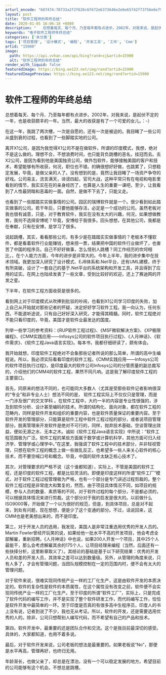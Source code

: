 ```yaml
---
arturl_encode: "687474:70733a2f2f626c6f672e6373646e2e6e65742f73756e6e795f:795f6d2f61727469636c652f64657461696c732f3135393030"
layout: post
title: "软件工程师的年终总结"
date: 2020-01-05 16:06:18 +0800
description: "   总想着每天、每个月、乃至每年都有点进步。2002年，对我来说，是起伏不定的一年，也是收获颇丰的"
keywords: "电子软件工程师年终总结"
categories: ['未分类']
tags: ['项目管理', '设计模式', '编程', '开发工具', '工作', 'Cmm']
artid: "15900"
image:
  path: https://api.vvhan.com/api/bing?rand=sj&artid=15900
  alt: "软件工程师的年终总结"
render_with_liquid: false
featuredImage: https://bing.ee123.net/img/rand?artid=15900
featuredImagePreview: https://bing.ee123.net/img/rand?artid=15900
---
```


# 软件工程师的年终总结

总想着每天、每个月、乃至每年都有点进步。2002年，对我来说，是起伏不定的一年，也是收获颇丰的一年。当然，最大的收获是有了一个可爱的女儿。：-）
  
在这一年，我跳了两次槽，一次是自愿的，还有一次是被迫的。我目睹了一些公司从盛到衰的过程，也看到了一些脚踏实地的公司。

离开X1公司，是因为我觉得X1公司不是在做软件，所谓的印度模式，我想，绝对不是这么做的。理想不合，不想浪费时间，也只能背负跳槽的恶名，挂冠而去。去X2公司，是因为看到他是美国独资公司，做外包软件，能够接触美国的客户和技术，希望能够有所收获，何况，职位也不错。的确很想好好做，也跳累了，只想稳定发展，毕竟，是做父亲的人了。没有想到的是，竟然让我目睹了一场资产争夺的好戏。公司易主，流言满天，诽谤四起，官司大战，这种平常只有在电视和电影里看到的情节，我实实在在的亲身经历了，也算是人生的重要一课吧，至少，让我看到了人性最阴暗和恶毒的一面。自然，是做不下去了，只能又走。

也看到了一些踏踏实实做事情的公司。园区的瑞博软件就是一个。很少看到如此踏实做事的公司。若干年后，只要他能够存活，必定是一个成功的公司。虽然老板对我也很有诚意，只是，对于教育软件，我实在没有太大的兴趣，何况，如果想做教育，我何不选择安博呢？毕竟，安博给于我很多。回头想想，在其他公司，我都是在奉献，只有在安博，是学习了很多。
  
说起跳槽，其实，看看那些公司，有多少是在踏踏实实做事情的？老板本不懂软件，都是看着软件行业能赚钱，想来捞一票，结果把中国的软件行业做坏了，也害苦了中国的程序员。自己不好好做事，怎么怪别人跳槽？同工作经历的坎坷相比，，在个人能力方面，今年的进步是非常大的。今年上半年，我的进步集中在技术领域。我更加深入研究了设计模式、EJB体系和.Net平台，还有UML建模，终于有所突破，设计了一套自己的基于.Net平台的系统架构和开发工具，并且得到了应用的证实。在网上也陆续发表了一些文章，受到比较好的欢迎，还上了赛迪网的开发之星。

下半年，在软件工程方面收获是很多的。
  
看到网上对于印度模式从吹捧到批驳的吵闹，也看到X1公司学习印度的失败，加上自己从开始就对那些记者的怀疑，决定好好学习软件工程。我一向认为，任何东西，不能道听途说，只有自己好好深入研究，才能得其精髓。同时，软件工程绝对不能只看印度的，毕竟，美国才是软件业最发达的国度。
  
列举一些学习的参考资料：《RUP软件工程过程》、《MSF微软解决方案》、《XP极限编程》、《CMM实践应用——Infosys公司的软件项目执行过程》、《人月神话》、《软件需求》、《软件工程Java语言实现》。每本书，我都仔细研读了，颇有体会。
  
我开始就想，印度软件工程绝对不会象那些记者所说的那么简单，所谓的高中生编程说。所以，我必须实际看看印度的软件工程。《CMM实践应用——Infosys公司的软件项目执行过程》，是印度最大的软件公司Infosys公司的分管质量的副总裁写的，介绍他们的CMM4的软件工程，果然不同凡响。这是我了解印度软件工程的主要窗口。

首先，同原来的想法不同的，也可能同大多数人（尤其是受那些软件记者影响很深的“专业”和非专业人士）想法不同的是，
软件工程实际上不仅仅只是管理，而是一门涉及很广的交叉学科
。在软件工程中，大约一半的内容是专业性很强的，涉及到软件分析、设计甚至编码的技术。所谓的结构化、面向对象，都在软件工程的范畴内，同样是软件开发和组织的重要内容，也是软件质量保证的重要内容。至于软件开发的管理部分，只能算是软件工程中软件工程过程的部分，或者说项目管理部分。脱离管理来开发软件是绝对不可行的，同样，抛弃技术基础，空谈管理出效益，便如无源之水、无本之木。诚如《软件工程Java语言实现》中所说：“软件工程范围极为广泛。软件工程的某些方面属于数学或计算机科学，其他方面可归入经济学、管理学或心理学中。”在这里，我强调了软件工程中的技术部分，并非轻视管理，只想在软件工程的概念上做一些拨乱反正，也希望多一些人来关心软件的核心技术，而不要空喊口号和概念。毕竟，中国的软件太缺乏核心技术了。

其次，对管理要求的严格不说（这个谁都知道），实际上，不管是美国的软件工程，还是印度的软件工程，都是比较灵活的。即便是印度这样的所谓“软件工厂”模式，对于软件工程过程管理极为严格，也有一个部分是专门讲述过程剪裁的。整个软件工程过程是非常庞大和繁复的，然而，由于项目具体情况不同，如项目的规模，参与人员的数量、素质等的不同，对于软件过程的每个部分，不是都必须的，可以根据具体情况来进行剪裁。这个部分对于我的启发是很大的。以前做什么ISO9000等，开始做了一个以为很好的规范，但是，到具体项目，总是对不起来，到处有问题，现在想想，便是少了这个变通的部分。不过，话说回来，这CMM也是老美想出来的，而不是印度。

第三，对于开发人员的选用，我发现，美国人是非常注重选用优秀的开发人员的。Martin Fowler曾经开玩笑的说，如果给他一批水平不高的开发项目，他会考虑全部解雇，重新招聘。《人月神话》中也说，如果200人开发一个项目，其中25个人最能干，那么会考虑解雇其余的175个人，让项目经理来编程（当然，后面还有一些抉择分析，这里断章取义了）。其结论的基础是基于以下研究结果：优秀的开发人员和差的开发人员，其效率之差可以达到数量级。另外，从管理的角度来说，只有人多了，才会有管理问题，当团队规模控制在一定的范围内时，便不会有太大的管理问题。
  
对于软件来说，很难实现同传统产业一样的工厂化生产，这是由软件开发的本质决定的。软件的复杂性是软件的本质属性，在这个属性没有改变之前，软件便不会实现同传统产业一样的工厂化生产。至于印度的所谓“软件工厂”，实际上，只是完成了软件代码的编写工作，并不是实现了整个软件研发工作，而代码编写工作，恰恰是软件开发中最简单的一环。至于印度是否真的有很多高中生程序员，印度人的书上没有说，记者到说了不少，我也无从考证。所以，软件的开发，还是需要选用优秀的人的。除非，公司只想帮别人编写代码，而不希望有自己的产品和技术。

第四，软件开发中，最重要的还是团队合作和交流。这个是我目前最深切的感受。具体的，大家都知道，也用不着多说。

最后，对于软件开发来说，公司老板的想法是最重要的。如果老板说“No”，那便是水平再高，管理再好，也终归无用。
  
年龄渐长，也做父亲了，却总是在漂泊，没有一个可以稳定发展的地方。希望目前的公司能够有这个机会。不想总是跳槽。